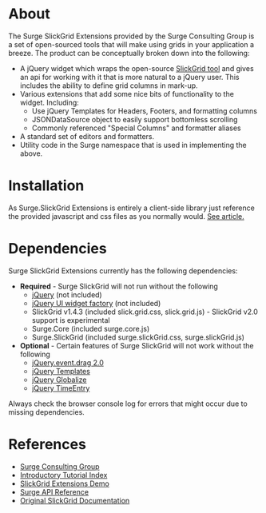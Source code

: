 About
=====
The Surge SlickGrid Extensions provided by the Surge Consulting Group is a set of open-sourced tools that will make using grids in your application a breeze. The product can be conceptually broken down into the following:

* A jQuery widget which wraps the open-source [SlickGrid tool](https://github.com/mleibman/SlickGrid) and gives an api for working with it that is more natural to a jQuery user. This includes the ability to define grid columns in mark-up.
* Various extensions that add some nice bits of functionality to the widget. Including:
  * Use jQuery Templates for Headers, Footers, and formatting columns
  * JSONDataSource object to easily support bottomless scrolling
  * Commonly referenced "Special Columns" and formatter aliases
* A standard set of editors and formatters.
* Utility code in the Surge namespace that is used in implementing the above.

Installation
============
As Surge.SlickGrid Extensions is entirely a client-side library just reference the provided javascript and css files as you normally would. [See article.](http://blog.surgeforward.com/node/22)

Dependencies
============
Surge SlickGrid Extensions currently has the following dependencies:

* **Required** - Surge SlickGrid will not run without the following
  * [jQuery](http://jquery.com) (not included)
  * [jQuery UI widget factory](http://jqueryui.com/download) (not included)
  * SlickGrid v1.4.3  (included slick.grid.css, slick.grid.js) - SlickGrid v2.0 support is experimental
  * Surge.Core (included surge.core.js)
  * Surge.SlickGrid (included surge.slickGrid.css, surge.slickGrid.js)
* **Optional** - Certain features of Surge SlickGrid will not work without the following
  * [jQuery.event.drag 2.0](http://threedubmedia.com/code/event/drag)
  * [jQuery Templates](http://api.jquery.com/category/plugins/templates/)
  * [jQuery Globalize](http://wiki.jqueryui.com/w/page/39118647/Globalize)
  * [jQuery TimeEntry](http://keith-wood.name/timeEntry.html)

Always check the browser console log for errors that might occur due to missing dependencies.

References
==========
 * [Surge Consulting Group](http://www.surgeforward.com/)
 * [Introductory Tutorial Index](https://github.com/surgeforward/Surge-SlickGrid-Extensions/wiki/Announcing-Surge-Slickgrid-Extensions)
 * [SlickGrid Extensions Demo](http://platformdemo.surgeforward.com/Grid/)
 * [Surge API Reference](http://docs.surgeforward.com/Javascript/files/surge-slickGrid-js.html)
 * [Original SlickGrid Documentation](http://github.com/mleibman/SlickGrid/wiki)
